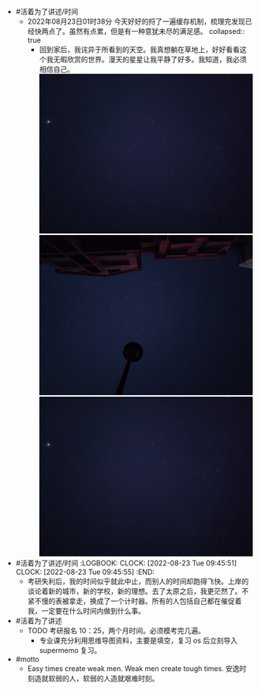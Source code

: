 - #活着为了讲述/时间
	- 2022年08月23日01时38分 今天好好的捋了一遍缓存机制，梳理完发现已经快两点了。虽然有点累，但是有一种意犹未尽的满足感。
	  collapsed:: true
		- 回到家后，我诧异于所看到的天空。我真想躺在草地上，好好看看这个我无暇欣赏的世界。漫天的星星让我平静了好多。我知道，我必须相信自己。
		   ![IMG20220823022034.jpg](../assets/IMG20220823022034_1661219364335_0.jpg)
		  ![IMG20220823021639.jpg](../assets/IMG20220823021639_1661259275757_0.jpg)
		  ![IMG20220823022034.jpg](../assets/IMG20220823022034_1661259312407_0.jpg)
- #活着为了讲述/时间
  :LOGBOOK:
  CLOCK: [2022-08-23 Tue 09:45:51]
  CLOCK: [2022-08-23 Tue 09:45:55]
  :END:
	- 考研失利后，我的时间似乎就此中止，而别人的时间却跑得飞快。上岸的谈论着新的城市，新的学校，新的理想。去了太原之后，我更茫然了。不紧不慢的表被拿走，换成了一个计时器。所有的人包括自己都在催促着我，一定要在什么时间内做到什么事。
- #活着为了讲述
	- TODO 考研报名 10：25，两个月时间。必须模考完几遍。
		- 专业课充分利用思维导图资料，主要是填空，复习 os 后立刻导入 supermemo 复习。
- #motto
	- Easy times create weak men. Weak men create tough times.
	  安逸时刻造就软弱的人，软弱的人造就艰难时刻。